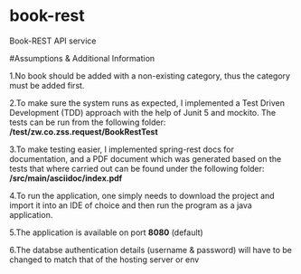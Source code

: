 # book-rest
Book-REST API service

#Assumptions & Additional Information

1.No book should be added with a non-existing category, thus the category must be added first.

2.To make sure the system runs as expected, I implemented a Test Driven Development (TDD) approach with the help of Junit 5 and mockito. The tests can be run from the following folder: **/test/zw.co.zss.request/BookRestTest**

3.To make testing easier, I implemented spring-rest docs for documentation, and a PDF document which was generated based on the tests that where carried out can be found under the following folder: **/src/main/asciidoc/index.pdf**

4.To run the application, one simply needs to download the project and import it into an IDE of choice and then run the program as a java application.

5.The application is available on port **8080** (default)

6.The databse authentication details (username & password) will have to be changed to match that of the hosting server or env



